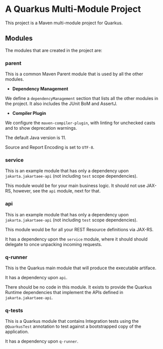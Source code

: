 # A Quarkus Multi-Module Project

This project is a Maven multi-module project for Quarkus.

## Modules

The modules that are created in the project are:

### parent

This is a common Maven Parent module that is used by all the other modules.

- **Dependency Management**

We define a `dependencyManagement` section that lists all the other modules in the project. It also includes the JUnit BoM and AssertJ.

- **Compiler Plugin**

We configure the `maven-compiler-plugin`, with linting for unchecked casts and to show deprecation warnings.

The default Java version is 11.

Source and Report Encoding is set to `UTF-8`.

### service

This is an example module that has only a dependency upon `jakarta.jakartaee-api` (not including `test` scope dependencies).

This module would be for your main business logic. It should not use JAX-RS, however, see the `api` module, next for that.

### api

This is an example module that has only a dependency upon `jakarta.jakartaee-api` (not including `test` scope dependencies).

This module would be for all your REST Resource definitions via JAX-RS.

It has a dependency upon the `service` module, where it should should delegate to once unpacking incoming requests.

### q-runner

This is the Quarkus main module that will produce the executable artiface.

It has a dependency upon `api`.

There should be no code in this module. It exists to provide the Quarkus Runtime dependencies that implement the APIs defined in `jakarta.jakartaee-api`.

### q-tests

This is a Quarkus module that contains Integration tests using the `@QuarkusTest` annotation to test against a bootstrapped copy of the application.

It has a dependency upon `q-runner`.
